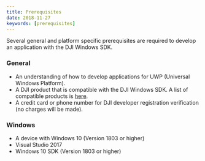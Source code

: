 ```yaml
---
title: Prerequisites
date: 2018-11-27
keywords: [prerequisites]
---
```


Several general and platform specific prerequisites are required to develop an application with the DJI Windows SDK.

### General

   * An understanding of how to develop applications for UWP (Universal Windows Platform).
   * A DJI product that is compatible with the DJI Windows SDK. A list of compatible products is [here](../introduction/product_introduction.html#Supported-Products).
   * A credit card or phone number for DJI developer registration verification (no charges will be made).
   
### Windows

  - A device with Windows 10 (Version 1803 or higher)
  - Visual Studio 2017
  - Windows 10 SDK (Version 1803 or higher)